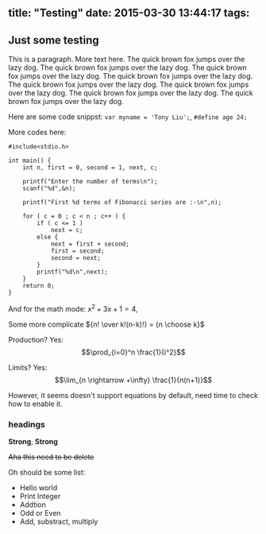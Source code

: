 title: "Testing"
date: 2015-03-30 13:44:17
tags:
---

## Just some testing

This is a paragraph. More text here. The quick brown fox jumps over the lazy dog. The quick brown fox jumps over the lazy dog. The quick brown fox jumps over the lazy dog. The quick brown fox jumps over the lazy dog. The quick brown fox jumps over the lazy dog. The quick brown fox jumps over the lazy dog. The quick brown fox jumps over the lazy dog. The quick brown fox jumps over the lazy dog.

Here are some code snippst: `var myname = 'Tony Liu';`, `#define age 24;`

More codes here:

    #include<stdio.h>

    int main() {
        int n, first = 0, second = 1, next, c;

        printf("Enter the number of terms\n");
        scanf("%d",&n);

        printf("First %d terms of Fibonacci series are :-\n",n);

        for ( c = 0 ; c < n ; c++ ) {
            if ( c <= 1 )
                next = c;
            else {
                next = first + second;
                first = second;
                second = next;
            }
            printf("%d\n",next);
        }
        return 0;
    }

And for the math mode: $x^2+3x+1=4$,

Some more complicate ${n! \over k!(n-k)!} = {n \choose k}$

Production? Yes: $$\prod_{i=0}^n \frac{1}{i^2}$$

Limits? Yes: $$\lim_{n \rightarrow +\infty} \frac{1}{n(n+1)}$$

However, it seems doesn't support equations by default, need time to check how to enable it.

### headings

__Strong__, **Strong**

~~Aha this need to be delete~~

Oh should be some list:
- Hello world
- Print Integer
- Addtion
- Odd or Even
- Add, substract, multiply

